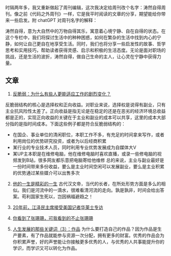 时隔两年多，我又重新做起了周刊编辑，这次我决定给周刊改个名字：涛然自得周刊。像之前《代码之外周刊》一样，它是我平时阅读的文章的分享，期望能给你带来一些启发。附 chatGPT 对周刊名字的解释：

涛然自得，意为大自然中的万物自得其乐，寓意着心境宁静、自在自得的状态。在这个专栏中，我们将探讨生活中的种种困惑，如何在繁杂的生活中找到内心的宁静，如何让自己更自在地享受生活。同时，我们也将分享一些启发性的故事、哲学思考和实用技巧，帮助读者获得灵感、启示和积极的生活态度。无论是面对职场的挑战，还是生活的波折，涛然自得，做自己生命的主人，让心灵在宁静中获得力量。

## 文章

1. [反脆弱：为什么有些人更能适应工作的剧烈变化？](https://mp.weixin.qq.com/s/IEUj4ovdbaysg0rbMQfDZg)

反脆弱结构的核心是选择权和正向收益。对职业来说，选择权是说得有副业，只有主业抗风险性太差了。正向收益是指无论是在稳定的还是在恶劣的经济环境总收益都是正的，实现正向收益的关键在于主业和副业的成本可以共享，这里的成本大部分指的是指时间成本。下面这些例子都是符合反脆弱结构的：
- 在国企、事业单位的清闲职位，本职工作不多，有充足的时间拿来写作，或者利用岗位的优势研究投资，或者为以后经商积累
- 某行业的专业技术人员，同时利用专业优势发展成为自媒体大V
- 某UP主本职是在维修电脑，他在维修电脑时喜欢直播，或录一些修电脑的视频发到B站，很多网友都乐意把电脑寄给他维修
总的来说，主业与副业最好是一份时间带来多份收益，要么是主业时间空闲可以发展副业，要么是主业积累的优势通过某些媒介可以出售多次

2. [他的一生是精彩的一生](https://posts.careerengine.us/p/638868b54c0e0531581b480a)
古代汉文帝，当代的长者，在所处形势方面是多么的相似。我们是河流中的一滴水，很难看清河流的走向。孰是孰非，时间会给出答案。苟利国家生死以，岂因祸福避趋之！

3. [20年前，江泽民主席接受美国记者华莱士专访](https://mp.weixin.qq.com/s/5d07MlxtlIkVRua_welPxA)

4. [你看到了张珊珊，可我看到的不止张珊珊](https://mp.weixin.qq.com/s/gdvTi_jRUU60Bv8bREkzPw)

5. [人生发展的那些关键词（3）：作品](https://mp.weixin.qq.com/s/x0ek9EH8QYD4HMSjGJZW2g)
为什么要打造自己的作品？因为作品是生产要素，有了作品就能参与资源一次分配，拥有更多的财富。优秀的作品会为你积累声誉，好的声誉能让你接触更多优秀的人，与优秀的人共事能提升你的学识，而学识又可以转化为作品。